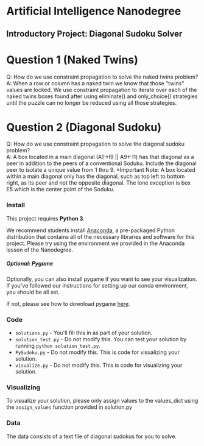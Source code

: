 # Artificial Intelligence Nanodegree
## Introductory Project: Diagonal Sudoku Solver

# Question 1 (Naked Twins)
Q: How do we use constraint propagation to solve the naked twins problem?  
A: When a row or column has a naked twin we know that those "twins" values are locked.  We use constraint propagation to iterate over each of the naked twins boxes found after using eliminate() and only_choice() strategies until the puzzle can no longer be reduced using all those strategies.

# Question 2 (Diagonal Sudoku)
Q: How do we use constraint propagation to solve the diagonal sudoku problem?  
A: A box located in a main diagonal (A1->I9 || A9<-I1) has that diagonal as a peer in addition to the peers of a conventional Soduku.  Include the diagonal peer to isolate a unique value from 1 thru 9.  *Important Note: A box located within a main diagonal only has the diagonal, such as top left to bottom right, as its peer and not the opposite diagonal.  The lone exception is box E5 which is the center point of the Soduku.

### Install

This project requires **Python 3**.

We recommend students install [Anaconda](https://www.continuum.io/downloads), a pre-packaged Python distribution that contains all of the necessary libraries and software for this project. 
Please try using the environment we provided in the Anaconda lesson of the Nanodegree.

##### Optional: Pygame

Optionally, you can also install pygame if you want to see your visualization. If you've followed our instructions for setting up our conda environment, you should be all set.

If not, please see how to download pygame [here](http://www.pygame.org/download.shtml).

### Code

* `solutions.py` - You'll fill this in as part of your solution.
* `solution_test.py` - Do not modify this. You can test your solution by running `python solution_test.py`.
* `PySudoku.py` - Do not modify this. This is code for visualizing your solution.
* `visualize.py` - Do not modify this. This is code for visualizing your solution.

### Visualizing

To visualize your solution, please only assign values to the values_dict using the ```assign_values``` function provided in solution.py

### Data

The data consists of a text file of diagonal sudokus for you to solve.